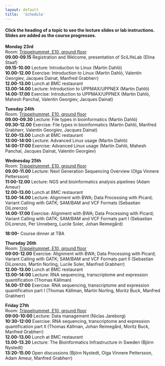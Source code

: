 ```yaml
---
layout: default
title:  'Schedule'
---
```


#### Click the heading of a topic to see the lecture slides or lab instructions. Slides are added as the course progresses.

**Monday 23rd**  
Room: [Trippelrummet, E10, ground floor](../common/images/bmc_map.jpg)  
**09.00-09.15** Registration and Welcome, presentation of SciLifeLab (Elina Staaf)  
**09.15-10.00** Lecture: Introduction to Linux (Martin Dahlö)  
**10.00-12.00** Exercise: Introduction to Linux (Martin Dahlö, Valentin Georgiev, Jacques Dainat, Manfred Grabherr)  
**12.00-13.00** Lunch at BMC restaurant  
**13.00-14.00** Lecture: Introduction to UPPMAX/UPPNEX (Martin Dahlö)  
**14.00-17.00** Exercise: Introduction to UPPMAX/UPPNEX (Martin Dahlö, Mahesh Panchal, Valentin Georgiev, Jacques Dainat)  

**Tuesday 24th**  
Room: [Trippelrummet, E10, ground floor](../common/images/bmc_map.jpg)  
**09.00-09.30** Lecture: File types in bioinformatics (Martin Dahlö)  
**09.30-12.00** Exercise: File types in bioinformatics (Martin Dahlö, Manfred Grabherr, Valentin Georgiev, Jacques Dainat)  
**12.00-13.00** Lunch at BMC restaurant  
**13:00-14:00** Lecture: Advanced Linux usage (Martin Dahlö)  
**14:00-17:00** Exercise: Advanced Linux usage (Martin Dahlö, Mahesh Panchal, Jacques Dainat, Valentin Georgiev)  

**Wednesday 25th**  
Room: [Trippelrummet, E10, ground floor](../common/images/bmc_map.jpg)  
**09.00-11.00** Lecture: Next Generation Sequencing Overview (Olga Vinnere Pettersson)  
**11:00-12.00** Lecture: NGS and bioinformatics analysis pipelines (Adam Ameur)  
**12.00-13.00** Lunch at BMC restaurant  
**13.00-14.00** Lecture: Alignment with BWA; Data Processing with Picard; Variant Calling with GATK; SAM/BAM and VCF Formats (Sebastian DiLorenzo)  
**14.00-17.00** Exercise: Alignment with BWA; Data Processing with Picard; Variant Calling with GATK; SAM/BAM and VCF Formats part I (Sebastian DiLorenzo, Per Unneberg, Lucile Soler, Johan Reimegård)  

**18:00-** Course dinner at TBA  

**Thursday 26th**  
Room: [Trippelrummet, E10, ground floor](../common/images/bmc_map.jpg)  
**09:00-12.00** Exercise: Alignment with BWA; Data Processing with Picard; Variant Calling with GATK; SAM/BAM and VCF Formats part II (Sebastian DiLorenzo, Martin Norling, Lucile Soler, Manfred Grabherr)  
**12.00-13.00** Lunch at BMC restaurant  
**13.00-14:00** Lecture: RNA sequencing, transcriptome and expression quantification (Thomas Källman)  
**14.00-17:00** Exercise: RNA sequencing, transcriptome and expression quantification part I (Thomas Källman, Martin Norling, Moritz Buck, Manfred Grabherr)  

**Friday 27th**  
Room: [Trippelrummet, E10, ground floor](../common/images/bmc_map.jpg)  
**09:00-10:00** Lecture: Data management (Niclas Jareborg)  
**10:30-12:00** Exercise: RNA sequencing, transcriptome and expression quantification part II (Thomas Källman, Johan Reimegård, Moritz Buck, Manfred Grabherr)  
**12.00-13.00** Lunch at BMC restaurant  
**13.00-13.20** Lecture: The Bioinformatics Infrastructure in Sweden (Björn Nystedt)    
**13:20-15.00** Open discussions (Björn Nystedt, Olga Vinnere Pettersson, Adam Ameur, Manfred Grabherr)  

